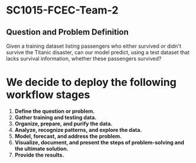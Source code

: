 # SC1015-FCEC-Team-2

## Question and Problem Definition
Given a training dataset listing passengers who either survived or didn't survive the Titanic disaster, can our model predict, using a test dataset that lacks survival information, whether these passengers survived?

# We decide to deploy the following workflow stages

1. **Define the question or problem.**
2. **Gather training and testing data.**
3. **Organize, prepare, and purify the data.**
4. **Analyze, recognize patterns, and explore the data.**
5. **Model, forecast, and address the problem.**
6. **Visualize, document, and present the steps of problem-solving and the ultimate solution.**
7. **Provide the results.**




